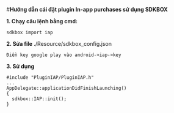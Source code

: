 #**Hướng dẫn cái đặt plugin In-app purchases sử dụng SDKBOX**

**1. Chạy câu lệnh bằng cmd:**

    sdkbox import iap
    
**2. Sửa file** ./Resource/sdkbox_config.json

    Điền key google play vào android->iap->key
    
**3. Sử dụng**

    #include "PluginIAP/PluginIAP.h"
    ...
    AppDelegate::applicationDidFinishLaunching()
    {
      sdkbox::IAP::init();
    }
